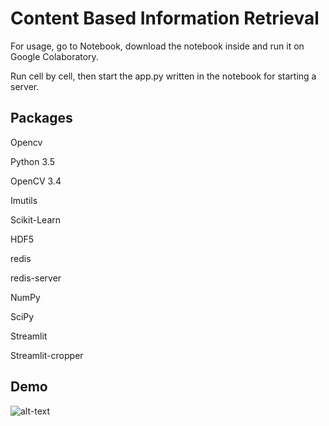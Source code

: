 # Content Based Information Retrieval
 
For usage, go to Notebook, download the notebook inside and run it on Google Colaboratory. 

Run cell by cell, then start the app.py written in the notebook for starting a server.

## Packages
Opencv

Python 3.5

OpenCV 3.4

Imutils

Scikit-Learn

HDF5

redis

redis-server

NumPy

SciPy

Streamlit

Streamlit-cropper

## Demo

![alt-text](demo)